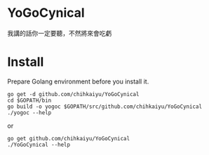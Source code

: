 # YoGoCynical
我講的話你一定要聽，不然將來會吃虧

# Install
Prepare Golang environment before you install it.  
```shell
go get -d github.com/chihkaiyu/YoGoCynical
cd $GOPATH/bin
go build -o yogoc $GOPATH/src/github.com/chihkaiyu/YoGoCynical
./yogoc --help
```
or
```shell
go get github.com/chihkaiyu/YoGoCynical
./YoGoCynical --help
```
